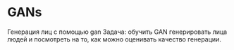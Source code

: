 # GANs
Генерация лиц с помощью gan
Задача: обучить GAN генерировать лица людей и посмотреть на то, как можно оценивать качество генерации.
